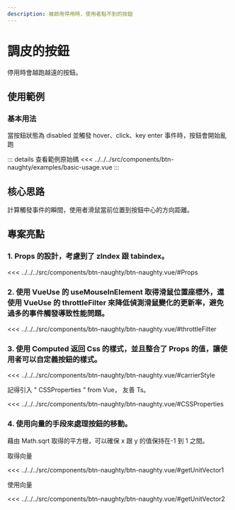 ```yaml
---
description: 被啟用停用時，使用者點不到的按鈕
---
```


<script setup>
import BasicUsage from '../../../src/components/btn-naughty/examples/basic-usage.vue'
</script>

# 調皮的按鈕 <Badge type="info" text="button" />

停用時會越跑越遠的按鈕。

## 使用範例

### 基本用法

當按鈕狀態為 disabled 並觸發 hover、click、key enter 事件時，按鈕會開始亂跑

<basic-usage/>

::: details 查看範例原始碼
<<< ../../../src/components/btn-naughty/examples/basic-usage.vue
:::

## 核心思路

計算觸發事件的瞬間，使用者滑鼠當前位置到按鈕中心的方向距離。

## 專案亮點

### 1. Props 的設計，考慮到了 zIndex 跟 tabindex。

<<< ../../../src/components/btn-naughty/btn-naughty.vue/#Props

### 2. 使用 VueUse 的 useMouseInElement 取得滑鼠位置座標外，還使用 VueUse 的 throttleFilter 來降低偵測滑鼠變化的更新率，避免過多的事件觸發導致性能問題。

<<< ../../../src/components/btn-naughty/btn-naughty.vue/#throttleFilter

### 3. 使用 Computed 返回 Css 的樣式，並且整合了 Props 的值，讓使用者可以自定義按鈕的樣式。

<<< ../../../src/components/btn-naughty/btn-naughty.vue/#carrierStyle

記得引入 " CSSProperties " from Vue， 友善 Ts。

<<< ../../../src/components/btn-naughty/btn-naughty.vue/#CSSProperties

### 4. 使用向量的手段來處理按鈕的移動。

藉由 Math.sqrt 取得的平方根，可以確保 x 跟 y 的值保持在-1 到 1 之間。

取得向量

<<< ../../../src/components/btn-naughty/btn-naughty.vue/#getUnitVector1

使用向量

<<< ../../../src/components/btn-naughty/btn-naughty.vue/#getUnitVector2
